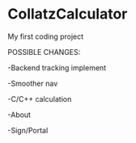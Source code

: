 # CollatzCalculator
My first coding project



POSSIBLE CHANGES:


-Backend tracking implement


-Smoother nav


-C/C++ calculation


-About


-Sign/Portal
